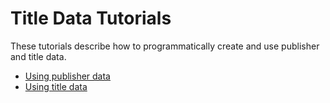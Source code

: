# Title Data Tutorials

These tutorials describe how to programmatically create and use publisher and title data.

- [Using publisher data](using-publisher-data.md)
- [Using title data](using-title-data.md)
